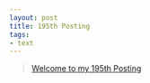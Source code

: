 ```yaml
---
layout: post
title: 195th Posting
tags: 
- text
---
```


> [Welcome to my 195th Posting](https://janghan-kor.tistory.com/907)

